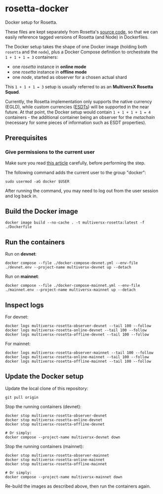 # rosetta-docker

Docker setup for Rosetta. 

These files are kept separately from Rosetta's [source code](https://github.com/multiversx/mx-chain-rosetta), so that we can easily reference tagged versions of Rosetta (and Node) in Dockerfiles.

The Docker setup takes the shape of one Docker image (holding both `rosetta` and the `node`), plus a Docker Compose definition to orchestrate the `1 + 1 + 1 = 3` containers: 

 - one _rosetta_ instance in **online mode**
 - one _rosetta_ instance in **offline mode**
 - one _node_, started as observer for a chosen actual shard
  
This `1 + 1 + 1 = 3` setup is usually referred to as an **MultiversX Rosetta Squad**.

Currently, the Rosetta implementation only supports the native currency (EGLD), while custom currencies ([ESDTs](https://docs.multiversx.com/developers/esdt-tokens)) will be supported in the near future. At that point, the Docker setup would contain `1 + 1 + 1 + 1 = 4` containers - the additional container being an observer for the _metachain_ (necessary for some pieces of information such as ESDT properties).

## Prerequisites

### Give permissions to the current user

Make sure you read [this article](https://docs.docker.com/engine/install/linux-postinstall/) carefully, before performing the step.

The following command adds the current user to the group "docker":

```
sudo usermod -aG docker $USER
```

After running the command, you may need to log out from the user session and log back in.

## Build the Docker image

```
docker image build --no-cache . -t multiversx-rosetta:latest -f ./Dockerfile
```

## Run the containers

Run on **devnet**:

```
docker compose --file ./docker-compose-devnet.yml --env-file ./devnet.env --project-name multiversx-devnet up --detach
```

Run on **mainnet**:

```
docker compose --file ./docker-compose-mainnet.yml --env-file ./mainnet.env --project-name multiversx-mainnet up --detach
```

## Inspect logs

For devnet:

```
docker logs multiversx-rosetta-observer-devnet --tail 100 --follow
docker logs multiversx-rosetta-online-devnet --tail 100 --follow
docker logs multiversx-rosetta-offline-devnet --tail 100 --follow
```

For mainnet:

```
docker logs multiversx-rosetta-observer-mainnet --tail 100 --follow
docker logs multiversx-rosetta-online-mainnet --tail 100 --follow
docker logs multiversx-rosetta-offline-mainnet --tail 100 --follow
```

## Update the Docker setup

Update the local clone of this repository:

```
git pull origin
```

Stop the running containers (devnet):

```
docker stop multiversx-rosetta-observer-devnet
docker stop multiversx-rosetta-online-devnet
docker stop multiversx-rosetta-offline-devnet

# Or simply:
docker compose --project-name multiversx-devnet down
```

Stop the running containers (mainnet):

```
docker stop multiversx-rosetta-observer-mainnet
docker stop multiversx-rosetta-online-mainnet
docker stop multiversx-rosetta-offline-mainnet

# Or simply:
docker compose --project-name multiversx-mainnet down
```

Re-build the images as described above, then run the containers again.
